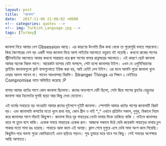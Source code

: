 ```yaml
---
layout: post
title:  "জানালা"
date:   2017-11-06 21:08:02 +0600
<!-- categories: quotes -->
<!-- img: Turkish_Language.jpg -->
tags: [Turkey]
---
```


জানালা নিয়ে আমার বেশ Obsession আছে। এর কারণের উৎপত্তি ঠিক কথা থেকে তা পুরোপুরি বলতে পারবোনা। কিন্ত কৈশোরের বেশ বড় একটি সময় জানালা দিয়ে আশা লাইটের আলোতে বহুরাত বই পড়েছি। কখনো রাস্তের পাশের স্ট্রীটলাইটের আলোতে আবার কখনো সারারাত ধরে জ্বলা পাশের বাসার রান্নাঘরের আলোতে। এই কারণে ছোট জানালা আমার অনেক বিরক্ত লাগে। আরেকটা ব্যাপার যেটা অপছন্দ, সেটা হলো জানালার টাইপ। এখন যে এলুমিনিয়ামের স্লাইডিং জানালাগুলো ফ্লাট বাসাগুলোতে ইউজ করা হয়, আই হেইট দেস টাইপ। এর ফলে আপনি পুরো জানালা খুলে দেয়ার আনন্দ পাবেন না। পাবেন আধখাপছা বিরক্তি। Stranger Things এর সিজন ২ যেইটারে Compromise নামে অভিহিত করেছে :P

বাসায় আমার খাটের পাশে কোন জানালা ছিলোনা। রুমের অন্যপাশে যেটি ছিলো, সেটা দ্বিয়ে পাশের ফ্লাটের বেড্রুমের জানালা আর টয়লেটের ঘুপচি ছাড়া আর কিছু দেখা যেতোনা।

এই ডর্মের সবচেয়ে বড় পাওয়াটা আমার রুমের দুইপাশে দুইটি জানালা। স্পেশালি আমার খাটের পাশের জানালাটি বিরাট বড়। এবং জানালাটা কপাটের মতো খুলে রাখা যায়, কোন গ্রীল ও নাই ^_^ এখানে প্রতিদিন সকাল, দুপুর, বিকালে নিয়ম করে জানালার পাশে দাঁড়াই কিছুক্ষণ। জানালা দিয়ে দূর পাহাড়ের নেংটা মাথার দিকে তাকিয়ে থাকি । নাইলে জানালার ধারে পা তুলে বসে থাকি। একেক সময়ে পাহাড়ের একেক রূপ। আজকে সকালে উঠে দেখি কয়েকটা পাহাড়ের মাথায় চুল পাকার মতো সাদা রঙ ধরেছে। পাহাড়ে বরফ জমে এই অবস্থা। ক্লাস শেষে দুপুরে এসে দেখি সাদা অংশ কমে গিয়েছি। কিছুদিন পরে অবশ্য পুরো কোনিয়াতেই এমন ছড়িয়ে পড়বে। শুভ্র তুষারে ভরে যাবে সব কিছু। সেই সময়ের অপেক্ষায় আছি আপাতত।